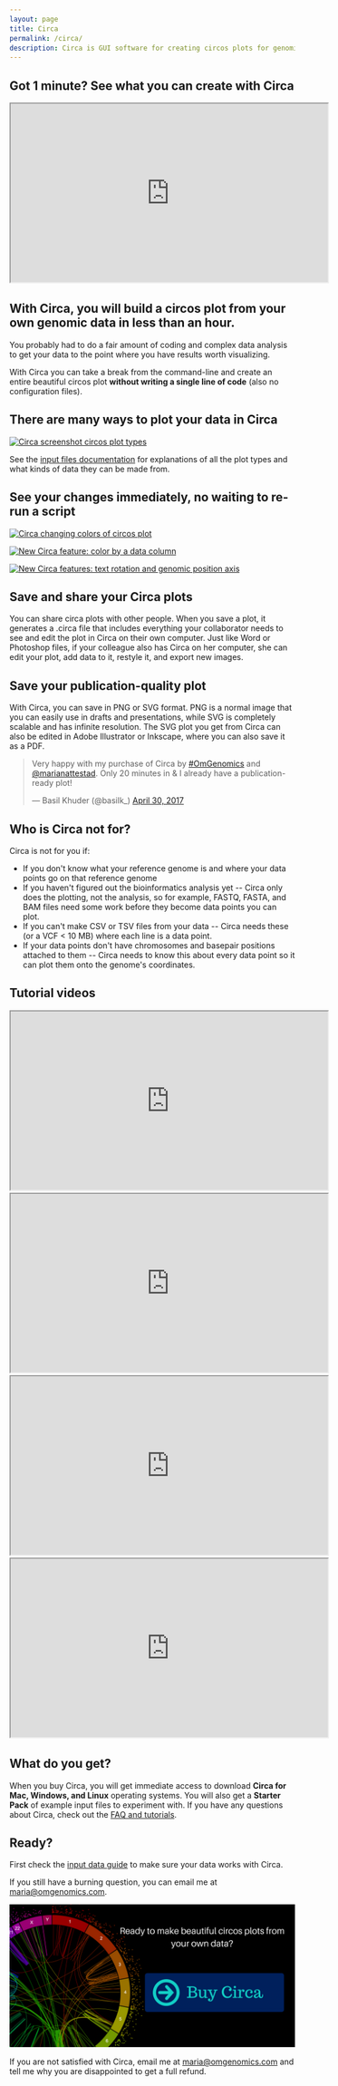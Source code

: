 ```yaml
---
layout: page
title: Circa
permalink: /circa/
description: Circa is GUI software for creating circos plots for genomic data.
---
```


## Got 1 minute? See what you can create with Circa

<iframe src="https://www.youtube.com/embed/7Z1K5orBRb4?showinfo=0" width="560" height="315" allowfullscreen="allowfullscreen"></iframe>

## With Circa, you will build a circos plot from your own genomic data in less than an hour.

You probably had to do a fair amount of coding and complex data analysis to get your data to the point where you have results worth visualizing.

With Circa you can take a break from the command-line and create an entire beautiful circos plot **without writing a single line of code** (also no configuration files).

## There are many ways to plot your data in Circa

<a href="http://omgenomics.com/wp-content/uploads/2017/04/Screenshot-2017-04-20-17.27.42.png" target="_blank" rel="noreferrer noopener"><img src="http://omgenomics.com/wp-content/uploads/2017/04/Screenshot-2017-04-20-17.27.42-1024x714.png" alt="Circa screenshot circos plot types" /></a>

See the [input files documentation](/circa/input-file-formats/) for explanations of all the plot types and what kinds of data they can be made from.

## See your changes immediately, no waiting to re-run a script

<a href="http://omgenomics.com/wp-content/uploads/2017/04/screenshot4.png" target="_blank" rel="noreferrer noopener"><img src="http://omgenomics.com/wp-content/uploads/2017/04/screenshot4-1024x671.png" alt="Circa changing colors of circos plot" /></a>

<a href="http://omgenomics.com/wp-content/uploads/2018/08/circa_color_by_a_column_in_circos_plot.png"><img src="http://omgenomics.com/wp-content/uploads/2018/08/circa_color_by_a_column_in_circos_plot-1024x576.png" alt="New Circa feature: color by a data column" /></a>

<a href="http://omgenomics.com/wp-content/uploads/2018/08/circa_rotate_text_and_add_position_axis_ticks_in_circos_plot.png"><img src="http://omgenomics.com/wp-content/uploads/2018/08/circa_rotate_text_and_add_position_axis_ticks_in_circos_plot-1024x576.png" alt="New Circa features: text rotation and genomic position axis" /></a>

## Save and share your Circa plots

You can share circa plots with other people. When you save a plot, it generates a .circa file that includes everything your collaborator needs to see and edit the plot in Circa on their own computer. Just like Word or Photoshop files, if your colleague also has Circa on her computer, she can edit your plot, add data to it, restyle it, and export new images.

## Save your publication-quality plot

With Circa, you can save in PNG or SVG format. PNG is a normal image that you can easily use in drafts and presentations, while SVG is completely scalable and has infinite resolution. The SVG plot you get from Circa can also be edited in Adobe Illustrator or Inkscape, where you can also save it as a PDF.

<blockquote class="twitter-tweet" data-lang="en"><p lang="en" dir="ltr">Very happy with my purchase of Circa by <a href="https://twitter.com/hashtag/OmGenomics?src=hash&amp;ref_src=twsrc%5Etfw">#OmGenomics</a> and <a href="https://twitter.com/marianattestad?ref_src=twsrc%5Etfw">@marianattestad</a>. Only 20 minutes in &amp; I already have a publication-ready plot!</p>— Basil Khuder (@basilk_) <a href="https://twitter.com/basilk_/status/858760149682540545?ref_src=twsrc%5Etfw">April 30, 2017</a></blockquote>
<script async="" src="https://platform.twitter.com/widgets.js" charset="utf-8"></script>

## Who is Circa not for?

Circa is not for you if:

* If you don't know what your reference genome is and where your data points go on that reference genome
* If you haven't figured out the bioinformatics analysis yet -- Circa only does the plotting, not the analysis, so for example, FASTQ, FASTA, and BAM files need some work before they become data points you can plot.
* If you can't make CSV or TSV files from your data -- Circa needs these (or a VCF < 10 MB) where each line is a data point.
* If your data points don't have chromosomes and basepair positions attached to them -- Circa needs to know this about every data point so it can plot them onto the genome's coordinates.

## Tutorial videos

<iframe src="https://www.youtube.com/embed/iIlGQcRtMzY?showinfo=0" width="560" height="315" allowfullscreen="allowfullscreen"></iframe>

<iframe src="https://www.youtube.com/embed/cKlJDhucul8?rel=0&amp;showinfo=0" width="560" height="315" allowfullscreen="allowfullscreen"></iframe>

<iframe src="https://www.youtube.com/embed/Maxaz637rP4?rel=0&amp;showinfo=0" width="560" height="315" allowfullscreen="allowfullscreen"></iframe>

<iframe src="https://www.youtube.com/embed/2Gs4-xXn83c?rel=0&amp;showinfo=0" width="560" height="315" allowfullscreen="allowfullscreen"></iframe>


## What do you get?

When you buy Circa, you will get immediate access to download **Circa for Mac, Windows, and Linux** operating systems. You will also get a **Starter Pack** of example input files to experiment with.
If you have any questions about Circa, check out the <a href="http://omgenomics.com/circa/help/">FAQ and tutorials</a>.

## Ready?

First check the [input data guide](/circa/input-file-formats) to make sure your data works with Circa.

If you still have a burning question, you can email me at maria@omgenomics.com.

[![Click here to buy Circa](/assets/circa/buy-circa.png)](https://gum.co/circa)

If you are not satisfied with Circa, email me at maria@omgenomics.com and tell me why you are disappointed to get a full refund.
